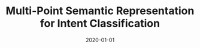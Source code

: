 ---
title: "Multi-Point Semantic Representation for Intent Classification"
collection: publications
permalink: /publication/2020-01-01-Multi-Point-Semantic-Representation-for-Intent-Classification
date: 2020-01-01
venue: 'Proceedings of the AAAI Conference on Artificial Intelligence'
authors: 'Jinghan Zhang, **Yuxiao Ye**, Yue Zhang, Likun Qiu, Bin Fu, Yang Li, Zhenglu Yang, Jian Sun'
---